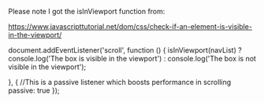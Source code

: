 

Please note I got the isInViewport function from: 

https://www.javascripttutorial.net/dom/css/check-if-an-element-is-visible-in-the-viewport/ 



document.addEventListener('scroll', function () {
    isInViewport(navList) ?
        console.log('The box is visible in the viewport') :
        console.log('The box is not visible in the viewport');

}, {
    //This is a passive listener which boosts performance in scrolling 
    passive: true
});